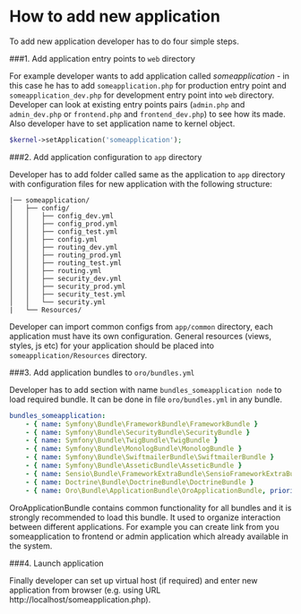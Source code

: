 How to add new application
==========================

To add new application developer has to do four simple steps.


###1. Add application entry points to `web` directory

For example developer wants to add application called *someapplication* - in this case he has to add 
`someapplication.php` for production entry point and `someapplication_dev.php` for development entry point into `web`
directory. Developer can look at existing entry points pairs (`admin.php` and `admin_dev.php` or 
`frontend.php` and `frontend_dev.php`) to see how its made. Also developer have to set application name to kernel 
object.

```php
$kernel->setApplication('someapplication');
```

###2. Add application configuration to `app` directory

Developer has to add folder called same as the application to `app` directory with configuration files 
for new application with the following structure:


```
|── someapplication/
│   ├── config/
│   │   ├── config_dev.yml
│   │   ├── config_prod.yml
│   │   ├── config_test.yml
│   │   ├── config.yml
│   │   ├── routing_dev.yml
│   │   ├── routing_prod.yml
│   │   ├── routing_test.yml
│   │   ├── routing.yml
│   │   ├── security_dev.yml
│   │   ├── security_prod.yml
│   │   ├── security_test.yml
│   │   └── security.yml
|   └── Resources/
```

Developer can import common configs from `app/common` directory, each application must have its own configuration.
General resources (views, styles, js etc) for your application should be placed into `someapplication/Resources`
directory.


###3. Add application bundles to `oro/bundles.yml`

Developer has to add section with name `bundles_someapplication node` to load required bundle. It can be done in file
`oro/bundles.yml` in any bundle. 

```yml
bundles_someapplication:
    - { name: Symfony\Bundle\FrameworkBundle\FrameworkBundle }
    - { name: Symfony\Bundle\SecurityBundle\SecurityBundle }
    - { name: Symfony\Bundle\TwigBundle\TwigBundle }
    - { name: Symfony\Bundle\MonologBundle\MonologBundle }
    - { name: Symfony\Bundle\SwiftmailerBundle\SwiftmailerBundle }
    - { name: Symfony\Bundle\AsseticBundle\AsseticBundle }
    - { name: Sensio\Bundle\FrameworkExtraBundle\SensioFrameworkExtraBundle }
    - { name: Doctrine\Bundle\DoctrineBundle\DoctrineBundle }
    - { name: Oro\Bundle\ApplicationBundle\OroApplicationBundle, priority: 10 }
```

OroApplicationBundle contains common functionality for all bundles and it is strongly recommended to load this bundle.
It used to organize interaction between different applications. For example you can create link from you 
someapplication to frontend or admin application which already available in the system.


###4. Launch application

Finally developer can set up virtual host (if required) and enter new application from browser (e.g. using URL
http://localhost/someapplication.php).
